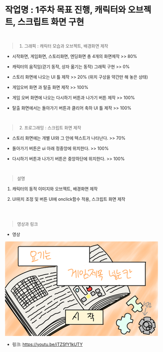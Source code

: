 
# 작업명 : 1주차 목표 진행, 캐릭터와 오브젝트, 스크립트 화면 구현

<br>

> 1) 그래픽 : 캐릭터 모습과 오브젝트, 배경화면 제작

- 시작화면, 게임화면, 스토리화면, 엔딩화면 총 4개의 화면제작  >> 80%

- 캐릭터의 움직임(걷기 동작, 상자 옮기는 동작) 그래픽 구현   >> 0%

- 스토리 화면에 나오는 UI 틀 제작   >> 20% (위치 구상을 약간만 해 놓은 상태)  



- 게임오버 화면 과 탈출 화면 제작   >> 100%

- 게임 오버 화면에 나오는 다시하기 버튼과 나가기 버튼 제작   >> 100%

- 탈출 화면에서는 돌아가기 버튼과 클리어 축하 UI 틀 제작   >> 100%


<br>


> 2) 프로그래밍 : 스크립트 화면 제작

- 스토리 화면에는 개별 UI와 그 안에 텍스트가 나타난다.  >> 70% 

- 돌아가기 버튼은 ui 아래 정중앙에 위치한다.   >> 100%

- 다시하기 버튼과 나가기 버튼은 중앙하단에 위치한다.   >> 100%

<br>

> 설명  

1) 캐릭터의 동적 이미지와 오브젝트, 배경화면 제작

2) UI위치 조정 및 버튼 UI에 onclick함수 적용, 스크립트 화면 제작

<br><br>

> 영상과 링크

- 영상

[![관련동영상](./img/타이틀.png)](https://youtu.be/iTZSfY1kUTY)


- 링크: https://youtu.be/iTZSfY1kUTY
